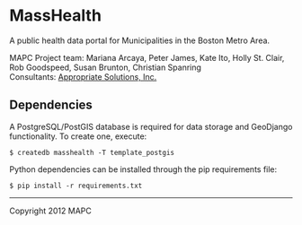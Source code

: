 # MassHealth

A public health data portal for Municipalities in the Boston Metro Area.

MAPC Project team: Mariana Arcaya, Peter James, Kate Ito, Holly St. Clair, Rob Goodspeed, Susan Brunton, Christian Spanring  
Consultants: [Appropriate Solutions, Inc.](http://www.appropriatesolutions.com/)

## Dependencies

A PostgreSQL/PostGIS database is required for data storage and GeoDjango functionality. To create one, execute:

    $ createdb masshealth -T template_postgis

Python dependencies can be installed through the pip requirements file:

    $ pip install -r requirements.txt

---

Copyright 2012 MAPC